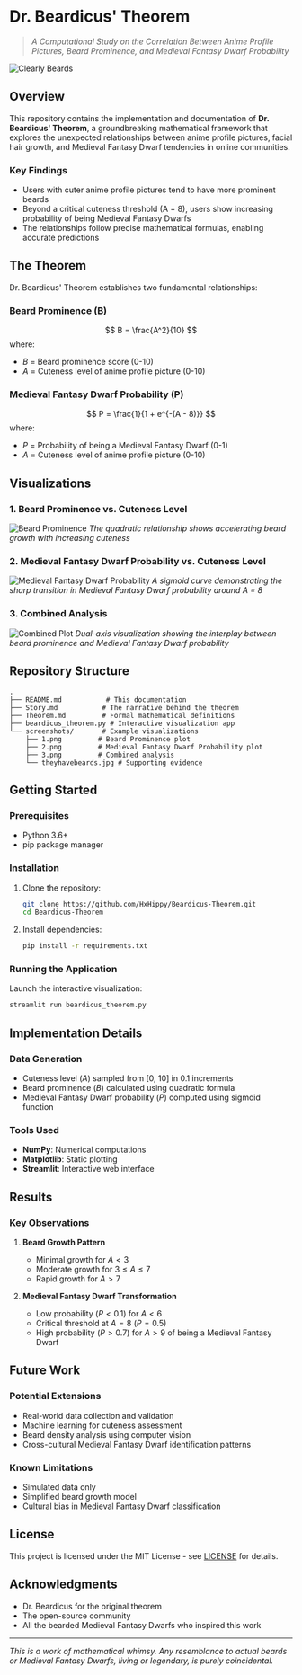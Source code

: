 # Dr. Beardicus' Theorem

> *A Computational Study on the Correlation Between Anime Profile Pictures, Beard Prominence, and Medieval Fantasy Dwarf Probability*

![Clearly Beards](screenshots/theyhavebeards.jpg)

## Overview

This repository contains the implementation and documentation of **Dr. Beardicus' Theorem**, a groundbreaking mathematical framework that explores the unexpected relationships between anime profile pictures, facial hair growth, and Medieval Fantasy Dwarf tendencies in online communities.

### Key Findings
- Users with cuter anime profile pictures tend to have more prominent beards
- Beyond a critical cuteness threshold (A = 8), users show increasing probability of being Medieval Fantasy Dwarfs
- The relationships follow precise mathematical formulas, enabling accurate predictions

## The Theorem

Dr. Beardicus' Theorem establishes two fundamental relationships:

### Beard Prominence (B)
$$ B = \frac{A^2}{10} $$
where:
- $B$ = Beard prominence score (0-10)
- $A$ = Cuteness level of anime profile picture (0-10)

### Medieval Fantasy Dwarf Probability (P)
$$ P = \frac{1}{1 + e^{-(A - 8)}} $$
where:
- $P$ = Probability of being a Medieval Fantasy Dwarf (0-1)
- $A$ = Cuteness level of anime profile picture (0-10)

## Visualizations

### 1. Beard Prominence vs. Cuteness Level
![Beard Prominence](screenshots/1.png)
*The quadratic relationship shows accelerating beard growth with increasing cuteness*

### 2. Medieval Fantasy Dwarf Probability vs. Cuteness Level
![Medieval Fantasy Dwarf Probability](screenshots/2.png)
*A sigmoid curve demonstrating the sharp transition in Medieval Fantasy Dwarf probability around A = 8*

### 3. Combined Analysis
![Combined Plot](screenshots/3.png)
*Dual-axis visualization showing the interplay between beard prominence and Medieval Fantasy Dwarf probability*

## Repository Structure

```
.
├── README.md           # This documentation
├── Story.md           # The narrative behind the theorem
├── Theorem.md         # Formal mathematical definitions
├── beardicus_theorem.py # Interactive visualization app
└── screenshots/       # Example visualizations
    ├── 1.png         # Beard Prominence plot
    ├── 2.png         # Medieval Fantasy Dwarf Probability plot
    ├── 3.png         # Combined analysis
    └── theyhavebeards.jpg # Supporting evidence
```

## Getting Started

### Prerequisites
- Python 3.6+
- pip package manager

### Installation

1. Clone the repository:
   ```bash
   git clone https://github.com/HxHippy/Beardicus-Theorem.git
   cd Beardicus-Theorem
   ```

2. Install dependencies:
   ```bash
   pip install -r requirements.txt
   ```

### Running the Application

Launch the interactive visualization:
```bash
streamlit run beardicus_theorem.py
```

## Implementation Details

### Data Generation
- Cuteness level ($A$) sampled from [0, 10] in 0.1 increments
- Beard prominence ($B$) calculated using quadratic formula
- Medieval Fantasy Dwarf probability ($P$) computed using sigmoid function

### Tools Used
- **NumPy**: Numerical computations
- **Matplotlib**: Static plotting
- **Streamlit**: Interactive web interface

## Results

### Key Observations
1. **Beard Growth Pattern**
   - Minimal growth for $A < 3$
   - Moderate growth for $3 ≤ A ≤ 7$
   - Rapid growth for $A > 7$

2. **Medieval Fantasy Dwarf Transformation**
   - Low probability ($P < 0.1$) for $A < 6$
   - Critical threshold at $A = 8$ ($P = 0.5$)
   - High probability ($P > 0.7$) for $A > 9$ of being a Medieval Fantasy Dwarf

## Future Work

### Potential Extensions
- Real-world data collection and validation
- Machine learning for cuteness assessment
- Beard density analysis using computer vision
- Cross-cultural Medieval Fantasy Dwarf identification patterns

### Known Limitations
- Simulated data only
- Simplified beard growth model
- Cultural bias in Medieval Fantasy Dwarf classification

## License

This project is licensed under the MIT License - see [LICENSE](LICENSE) for details.

## Acknowledgments

- Dr. Beardicus for the original theorem
- The open-source community
- All the bearded Medieval Fantasy Dwarfs who inspired this work

---
*This is a work of mathematical whimsy. Any resemblance to actual beards or Medieval Fantasy Dwarfs, living or legendary, is purely coincidental.*
